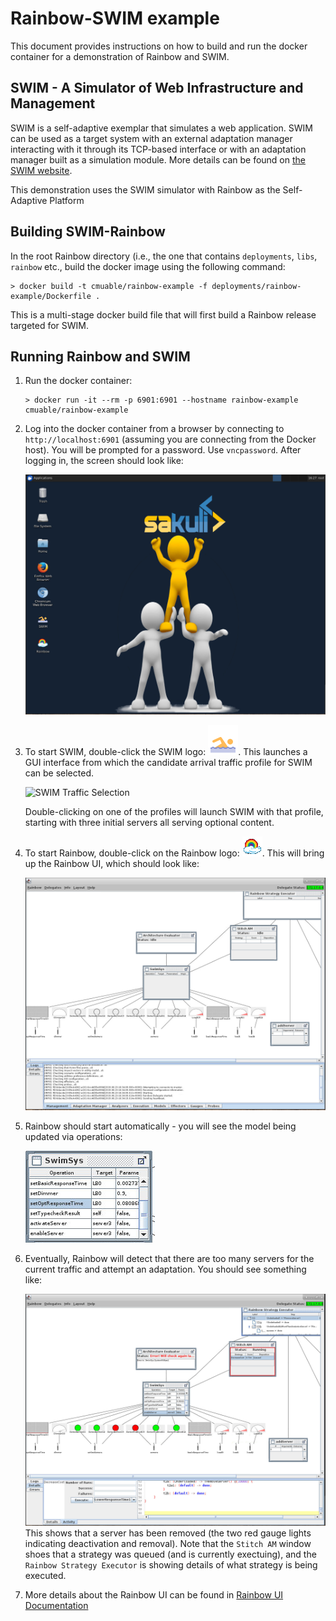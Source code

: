 # Rainbow-SWIM example

This document provides instructions on how to build and run the docker container for a demonstration of Rainbow and SWIM.

## SWIM -  A Simulator of Web Infrastructure and Management

SWIM is a self-adaptive exemplar that simulates a web application. SWIM can be used as a target system with an external adaptation manager interacting with it through its TCP-based interface or with an adaptation manager built as a simulation module. More details can be found on [the SWIM website](https://hub.docker.com/r/gabrielmoreno/swim). 

This demonstration uses the SWIM simulator with Rainbow as the Self-Adaptive Platform

## Building SWIM-Rainbow

In the root Rainbow directory (i.e., the one that contains `deployments`, `libs`, `rainbow` etc., build the docker image using the following command:

```
> docker build -t cmuable/rainbow-example -f deployments/rainbow-example/Dockerfile .
```

This is a multi-stage docker build file that will first build a Rainbow release targeted for SWIM.

## Running Rainbow and SWIM

1. Run the docker container: 
   ```   
   > docker run -it --rm -p 6901:6901 --hostname rainbow-example cmuable/rainbow-example
   ```
2. Log into the docker container from a browser by connecting to `http://localhost:6901` (assuming you are connecting from the Docker host). You will be prompted for a password. Use `vncpassword`. After logging in, the screen should look like:

   ![Rainbow SWIM desktop](images/swim-login-screen.png)

3. To start SWIM, double-click the SWIM logo: ![SWIM](SWIM.png). This launches a GUI 
interface from which the candidate arrival traffic profile for SWIM can be selected.

   ![SWIM Traffic Selection](images/swim-traffic-screen.png)

   Double-clicking on one of the profiles will launch SWIM with that profile, starting 
   with three initial servers all serving optional content. 


4. To start Rainbow, double-click on the Rainbow logo: ![Rainbow](rainbow.png). This will bring up the Rainbow UI, which should look like:

   ![Rainbow UI](images/rainbow-ui-1.png)

5. Rainbow should start automatically - you will see the model being updated via operations:

   ![Model updates](images/rainbow-ui-2.png)

6. Eventually, Rainbow will detect that there are too many servers for the current traffic 
and attempt an adaptation. You should see something like:

   ![Rainbow adaptation](images/rainbow-ui-3.png)
   This shows that a server has been removed (the two red gauge lights indicating deactivation 
   and removal). Note that the `Stitch AM` window shoes that a strategy was queued (and 
   is currently exectuing), and the `Rainbow Strategy Executor` is showing details of 
   what strategy is being executed.

7. More details about the Rainbow UI can be found in [Rainbow UI Documentation](../../../documents/ui.md) 
